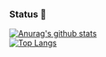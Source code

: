 ### Status 👋
[![Anurag's github stats](https://github-readme-stats.vercel.app/api?username=OuTingYun&theme=buefy&show_icons=true&title_color=00AEAE&icon_color=FF95CA)](https://github.com/OuTingYun/github-readme-stats)  
[![Top Langs](https://github-readme-stats.vercel.app/api/top-langs/?username=OuTingYun&layout=compact&theme=buefy&show_icons=true&title_color=00AEAE&icon_color=FF95CA)](https://github.com/OuTingYun/github-readme-stats)
<!--
**OuTingYun/OuTingYun** is a ✨ _special_ ✨ repository because its `README.md` (this file) appears on your GitHub profile.

Here are some ideas to get you started:

- 🔭 I’m currently working on ...
- 🌱 I’m currently learning ...
- 👯 I’m looking to collaborate on ...
- 🤔 I’m looking for help with ...
- 💬 Ask me about ...
- 📫 How to reach me: ...
- 😄 Pronouns: ...
- ⚡ Fun fact: ...
-->
